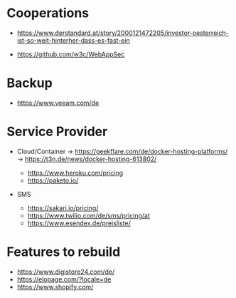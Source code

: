 # Cooperations

- https://www.derstandard.at/story/2000121472205/investor-oesterreich-ist-so-weit-hinterher-dass-es-fast-ein

- https://github.com/w3c/WebAppSec

# Backup

- https://www.veeam.com/de

# Service Provider

- Cloud/Container 
    -> https://geekflare.com/de/docker-hosting-platforms/
    -> https://t3n.de/news/docker-hosting-613802/
    - https://www.heroku.com/pricing
    - https://paketo.io/

- SMS
    - https://sakari.io/pricing/
    - https://www.twilio.com/de/sms/pricing/at
    - https://www.esendex.de/preisliste/

# Features to rebuild

- https://www.digistore24.com/de/
- https://elopage.com/?locale=de
- https://www.shopify.com/
